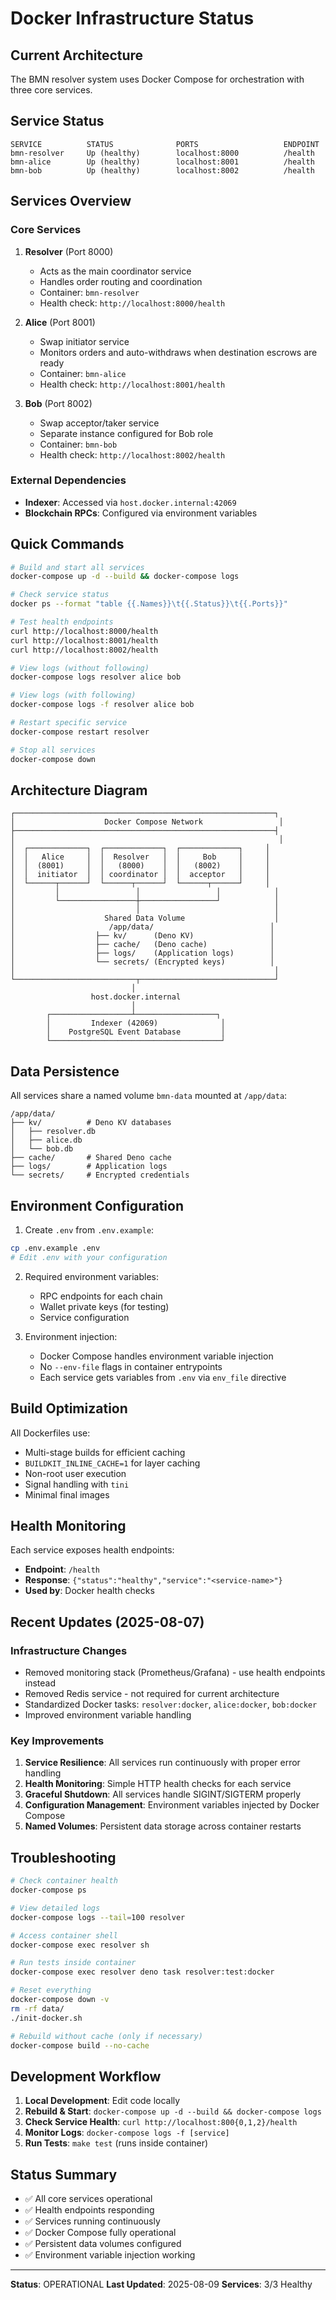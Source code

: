# Docker Infrastructure Status

## Current Architecture

The BMN resolver system uses Docker Compose for orchestration with three core services.

## Service Status

```
SERVICE          STATUS              PORTS                   ENDPOINT
bmn-resolver     Up (healthy)        localhost:8000          /health
bmn-alice        Up (healthy)        localhost:8001          /health
bmn-bob          Up (healthy)        localhost:8002          /health
```

## Services Overview

### Core Services

1. **Resolver** (Port 8000)
   - Acts as the main coordinator service
   - Handles order routing and coordination
   - Container: `bmn-resolver`
   - Health check: `http://localhost:8000/health`

2. **Alice** (Port 8001)
   - Swap initiator service
   - Monitors orders and auto-withdraws when destination escrows are ready
   - Container: `bmn-alice`
   - Health check: `http://localhost:8001/health`

3. **Bob** (Port 8002)
   - Swap acceptor/taker service
   - Separate instance configured for Bob role
   - Container: `bmn-bob`
   - Health check: `http://localhost:8002/health`

### External Dependencies

- **Indexer**: Accessed via `host.docker.internal:42069`
- **Blockchain RPCs**: Configured via environment variables

## Quick Commands

```bash
# Build and start all services
docker-compose up -d --build && docker-compose logs

# Check service status
docker ps --format "table {{.Names}}\t{{.Status}}\t{{.Ports}}"

# Test health endpoints
curl http://localhost:8000/health
curl http://localhost:8001/health
curl http://localhost:8002/health

# View logs (without following)
docker-compose logs resolver alice bob

# View logs (with following)
docker-compose logs -f resolver alice bob

# Restart specific service
docker-compose restart resolver

# Stop all services
docker-compose down
```

## Architecture Diagram

```
┌──────────────────────────────────────────────────────────┐
│                    Docker Compose Network                 │
├──────────────────────────────────────────────────────────┤
│                                                           │
│  ┌─────────────┐  ┌─────────────┐  ┌─────────────┐     │
│  │   Alice     │  │  Resolver   │  │     Bob     │     │
│  │  (8001)     │  │   (8000)    │  │   (8002)    │     │
│  │  initiator  │  │ coordinator │  │  acceptor   │     │
│  └──────┬──────┘  └──────┬──────┘  └──────┬──────┘     │
│         │                 │                 │            │
│         └─────────────────┼─────────────────┘            │
│                           │                              │
│                    Shared Data Volume                    │
│                     /app/data/                          │
│                  ├── kv/      (Deno KV)                 │
│                  ├── cache/   (Deno cache)              │
│                  ├── logs/    (Application logs)        │
│                  └── secrets/ (Encrypted keys)          │
│                                                          │
└───────────────────────────┬──────────────────────────────┘
                           │
                  host.docker.internal
                           │
        ┌──────────────────┴──────────────────┐
        │         Indexer (42069)              │
        │    PostgreSQL Event Database         │
        └──────────────────────────────────────┘
```

## Data Persistence

All services share a named volume `bmn-data` mounted at `/app/data`:

```
/app/data/
├── kv/          # Deno KV databases
│   ├── resolver.db
│   ├── alice.db
│   └── bob.db
├── cache/       # Shared Deno cache
├── logs/        # Application logs
└── secrets/     # Encrypted credentials
```

## Environment Configuration

1. Create `.env` from `.env.example`:
```bash
cp .env.example .env
# Edit .env with your configuration
```

2. Required environment variables:
   - RPC endpoints for each chain
   - Wallet private keys (for testing)
   - Service configuration

3. Environment injection:
   - Docker Compose handles environment variable injection
   - No `--env-file` flags in container entrypoints
   - Each service gets variables from `.env` via `env_file` directive

## Build Optimization

All Dockerfiles use:
- Multi-stage builds for efficient caching
- `BUILDKIT_INLINE_CACHE=1` for layer caching
- Non-root user execution
- Signal handling with `tini`
- Minimal final images

## Health Monitoring

Each service exposes health endpoints:
- **Endpoint**: `/health`
- **Response**: `{"status":"healthy","service":"<service-name>"}`
- **Used by**: Docker health checks

## Recent Updates (2025-08-07)

### Infrastructure Changes
- Removed monitoring stack (Prometheus/Grafana) - use health endpoints instead
- Removed Redis service - not required for current architecture
- Standardized Docker tasks: `resolver:docker`, `alice:docker`, `bob:docker`
- Improved environment variable handling

### Key Improvements
1. **Service Resilience**: All services run continuously with proper error handling
2. **Health Monitoring**: Simple HTTP health checks for each service
3. **Graceful Shutdown**: All services handle SIGINT/SIGTERM properly
4. **Configuration Management**: Environment variables injected by Docker Compose
5. **Named Volumes**: Persistent data storage across container restarts

## Troubleshooting

```bash
# Check container health
docker-compose ps

# View detailed logs
docker-compose logs --tail=100 resolver

# Access container shell
docker-compose exec resolver sh

# Run tests inside container
docker-compose exec resolver deno task resolver:test:docker

# Reset everything
docker-compose down -v
rm -rf data/
./init-docker.sh

# Rebuild without cache (only if necessary)
docker-compose build --no-cache
```

## Development Workflow

1. **Local Development**: Edit code locally
2. **Rebuild & Start**: `docker-compose up -d --build && docker-compose logs`
3. **Check Service Health**: `curl http://localhost:800{0,1,2}/health`
4. **Monitor Logs**: `docker-compose logs -f [service]`
5. **Run Tests**: `make test` (runs inside container)

## Status Summary

- ✅ All core services operational
- ✅ Health endpoints responding
- ✅ Services running continuously
- ✅ Docker Compose fully operational
- ✅ Persistent data volumes configured
- ✅ Environment variable injection working

---
**Status**: OPERATIONAL
**Last Updated**: 2025-08-09
**Services**: 3/3 Healthy